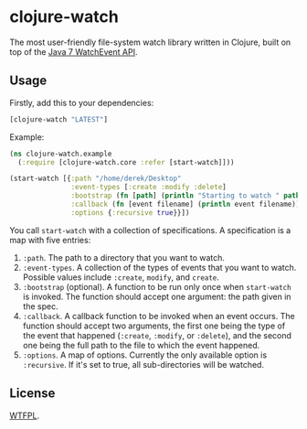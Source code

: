 # clojure-watch

The most user-friendly file-system watch library written in Clojure, built on top of the [Java 7 WatchEvent API](http://docs.oracle.com/javase/tutorial/essential/io/notification.html).

## Usage

Firstly, add this to your dependencies:

```clojure
[clojure-watch "LATEST"]
```

Example:

```clojure
(ns clojure-watch.example
  (:require [clojure-watch.core :refer [start-watch]]))

(start-watch [{:path "/home/derek/Desktop"
               :event-types [:create :modify :delete]
               :bootstrap (fn [path] (println "Starting to watch " path))
               :callback (fn [event filename] (println event filename))
               :options {:recursive true}}])
```

You call `start-watch` with a collection of specifications.  A specification is a map with five entries:

1. `:path`.  The path to a directory that you want to watch.
2. `:event-types`.  A collection of the types of events that you want to watch.  Possible values include `:create`, `modify`, and `create`.
3. `:bootstrap` (optional).  A function to be run only once when `start-watch` is invoked.  The function should accept one argument: the path given in the spec.
4. `:callback`.  A callback function to be invoked when an event occurs.  The function should accept two arguments, the first one being the type of the event that happened (`:create`, `:modify`, or `:delete`), and the second one being the full path to the file to which the event happened.
5. `:options`.  A map of options.  Currently the only available option is `:recursive`.  If it's set to true, all sub-directories will be watched.

## License

[WTFPL](http://www.wtfpl.net/).
